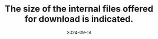 ---
N: '143'
Rubrique: Liens
title: The size of the internal files offered for download is indicated.
abstract: 
categories: ["Links"]
agrege: O4143-E048
opquast: '4 143'
indiceebook: '48'
description: "Rule n° 048"
before: "047"
weight: "048"
after: "049"
actif: '1'
layout: rules
date: 2024-09-18
tags: ["", ""]
objectif: ["", ""]
Meo: [""]
Controle: [""
]
epubcheck: 
ace: 
humancheck: true
Source: ["Opquast"]
Referentiel: [""]
Steps: ["", ""]
---